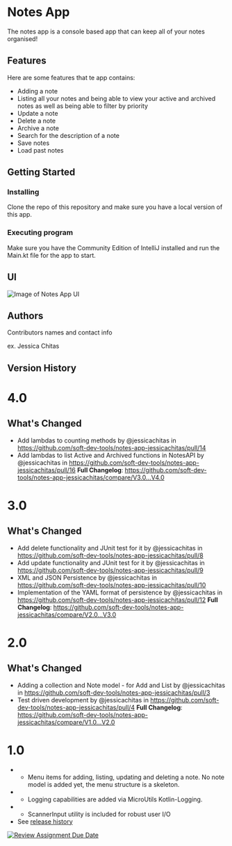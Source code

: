 # Notes App

The notes app is a console based app that can keep all of your notes organised!

## Features

Here are some features that te app contains:

- Adding a note
- Listing all your notes and being able to view your active and archived notes as well as being able to filter by priority
- Update a note
- Delete a note
- Archive a note
- Search for the description of a note
- Save notes
- Load past notes

## Getting Started

### Installing

Clone the repo of this repository and make sure you have a local version of this app.

### Executing program

Make sure you have the Community Edition of IntelliJ installed and run the Main.kt file for the app to start. 

## UI

![Image of Notes App UI](https://github.com/soft-dev-tools/notes-app-jessicachitas/blob/master/images-for-readme/Screenshot%202023-11-05%20at%2001.41.11.png?raw=true)

## Authors

Contributors names and contact info

ex. Jessica Chitas

## Version History
# 4.0
## What's Changed
* Add lambdas to counting methods by @jessicachitas in https://github.com/soft-dev-tools/notes-app-jessicachitas/pull/14
* Add lambdas to list Active and Archived functions in NotesAPI by @jessicachitas in https://github.com/soft-dev-tools/notes-app-jessicachitas/pull/16
**Full Changelog**: https://github.com/soft-dev-tools/notes-app-jessicachitas/compare/V3.0...V4.0
# 3.0
## What's Changed
* Add delete functionality and JUnit test for it by @jessicachitas in https://github.com/soft-dev-tools/notes-app-jessicachitas/pull/8
* Add update functionality and JUnit test for it by @jessicachitas in https://github.com/soft-dev-tools/notes-app-jessicachitas/pull/9
* XML and JSON Persistence by @jessicachitas in https://github.com/soft-dev-tools/notes-app-jessicachitas/pull/10
* Implementation of the YAML format of persistence by @jessicachitas in https://github.com/soft-dev-tools/notes-app-jessicachitas/pull/12
**Full Changelog**: https://github.com/soft-dev-tools/notes-app-jessicachitas/compare/V2.0...V3.0
# 2.0
## What's Changed
* Adding a collection and Note model - for Add and List by @jessicachitas in https://github.com/soft-dev-tools/notes-app-jessicachitas/pull/3
* Test driven development by @jessicachitas in https://github.com/soft-dev-tools/notes-app-jessicachitas/pull/4
**Full Changelog**: https://github.com/soft-dev-tools/notes-app-jessicachitas/compare/V1.0...V2.0
# 1.0
* - Menu items for adding, listing, updating and deleting a note. No note model is added yet, the menu structure is a skeleton.
* - Logging capabilities are added via MicroUtils Kotlin-Logging.
* - ScannerInput utility is included for robust user I/O
* See [release history](https://github.com/soft-dev-tools/notes-app-jessicachitas/releases/tag/V1.0)


[![Review Assignment Due Date](https://classroom.github.com/assets/deadline-readme-button-24ddc0f5d75046c5622901739e7c5dd533143b0c8e959d652212380cedb1ea36.svg)](https://classroom.github.com/a/ZD1cTWsU)
